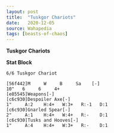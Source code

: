 ```yaml
---
layout: post
title:  "Tuskgor Chariots"
date:   2020-12-05
source: Wahapedia
tags: [beasts-of-chaos]
---
```


**Tuskgor Chariots**

**Stat Block**
```
6/6 Tuskgor Chariot
```

```
[56f442]M     W     B     Sa    [-]
10"   6     6     4+    
[e85545]Weapons[-]
[c6c930]Despoiler Axe[-]
1"     A:2    H:4+   W:3+   R:-1   D:1   
[c6c930]Gnarled Spear[-]
2"     A:1    H:4+   W:4+   R:-    D:1   
[c6c930]Tusks and Hooves[-]
1"     A:4    H:4+   W:3+   R:-    D:1   
```


